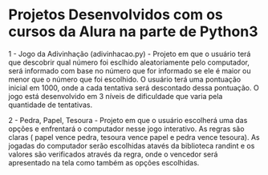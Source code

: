# Projetos Desenvolvidos com os cursos da Alura na parte de Python3
1 - Jogo da Adivinhação (adivinhacao.py) - Projeto em que o usuário terá que descobrir qual número foi esclhido aleatoriamente pelo computador, será informado com base no número que for informado se ele é maior ou menor que o número que foi escolhido. O usuário terá uma pontuação inicial em 1000, onde a cada tentativa será descontado dessa pontuação. O jogo está desenvolvido em 3 níveis de dificuldade que varia pela quantidade de tentativas.

2 - Pedra, Papel, Tesoura - Projeto em que o usuário escolherá uma das opções e enfrentará o computador nesse jogo interativo. As regras são claras ( papel vence pedra, tesoura vence papel e pedra vence tesoura). As jogadas do computador serão escolhidas atavés da biblioteca randint e os valores são verificados através da regra, onde o vencedor será apresentado na tela como também as opções escolhidas.
